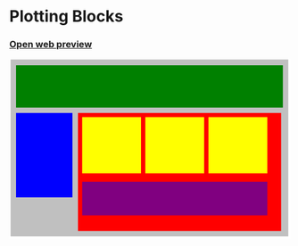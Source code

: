 # Plotting Blocks
### [Open web preview ](https://html-preview.github.io/?url=https://github.com/ahmadlatif1/Axsos/blob/main/Web_fundamentals/CSS/plotting_blocks/index.html)

![alt text](https://github.com/ahmadlatif1/Axsos/blob/main/Web_fundamentals/CSS/plotting_blocks/image.png?raw=true)